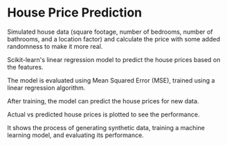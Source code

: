# House Price Prediction

Simulated house data (square footage, number of bedrooms, number of bathrooms, and a location factor) and calculate the price with some added randomness to make it more real.

Scikit-learn's linear regression model to predict the house prices based on the features.

The model is evaluated using Mean Squared Error (MSE), trained using a linear regression algorithm.

After training, the model can predict the house prices for new data.

Actual vs predicted house prices is plotted to see the performance.

It shows the process of generating synthetic data, training a machine learning model, and evaluating its performance.
